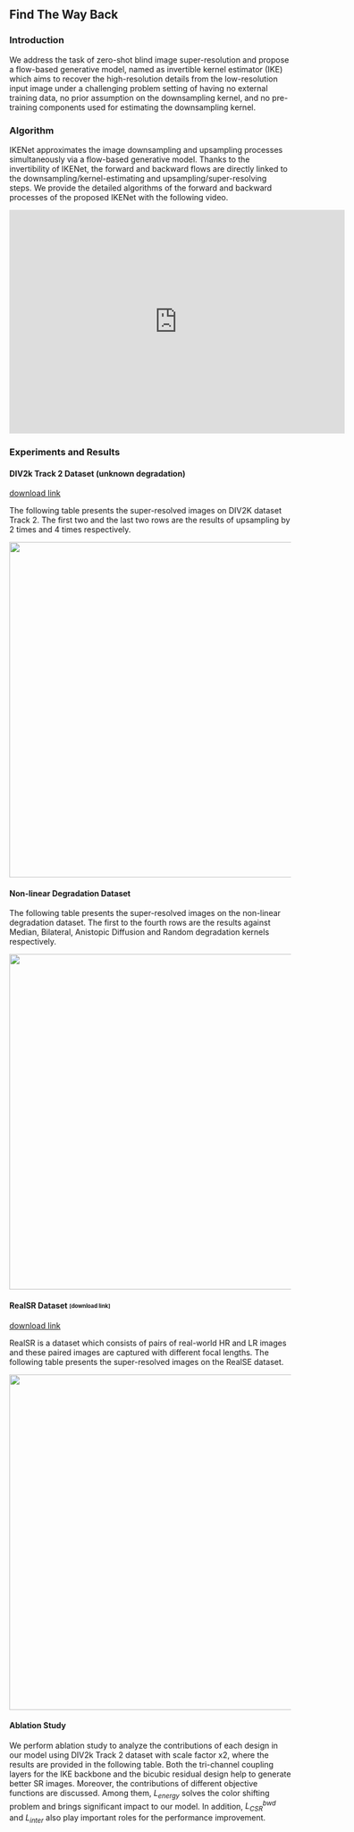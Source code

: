 <script type="text/x-mathjax-config">
MathJax.Hub.Config({
  tex2jax: {
    inlineMath: [['$','$'], ['\\(','\\)']],
    processEscapes: true
  }
});
</script>
<script src="https://cdnjs.cloudflare.com/ajax/libs/mathjax/2.7.0/MathJax.js?config=TeX-AMS-MML_HTMLorMML" type="text/javascript"></script>

## Find The Way Back

### Introduction
We address the task of zero-shot blind image super-resolution and propose a flow-based generative model, named as invertible kernel estimator (IKE) which aims to recover the high-resolution details from the low-resolution input image under a challenging problem setting of having no external training data, no prior assumption on the downsampling kernel, and no pre-training components used for estimating the downsampling kernel.

### Algorithm
IKENet approximates the image downsampling and upsampling processes simultaneously via a flow-based generative model. Thanks to the invertibility of IKENet, the forward and backward flows are directly linked to the downsampling/kernel-estimating and upsampling/super-resolving steps. We provide the detailed algorithms of the forward and backward processes of the proposed IKENet with the following video.
<div style="text-align:center;">
<iframe width="600" height="400" src="https://www.youtube.com/embed/gsZGBzgHGaY" frameborder="0" allow="autoplay; encrypted-media" allowfullscreen></iframe></div>

### Experiments and Results
#### DIV2k Track 2 Dataset (unknown degradation)
[download link](https://data.vision.ee.ethz.ch/cvl/DIV2K/)

The following table presents the super-resolved images on DIV2K dataset Track 2. The first two and the last two rows are the results of upsampling by 2 times and 4 times respectively.
<!-- ![image](https://user-images.githubusercontent.com/11616733/135750391-39cfeccc-527d-4f29-b6db-8fd5357e234a.png) -->
<img src="https://user-images.githubusercontent.com/11616733/135750391-39cfeccc-527d-4f29-b6db-8fd5357e234a.png" width="600">

#### Non-linear Degradation Dataset
The following table presents the super-resolved images on the non-linear degradation dataset. The first to the fourth rows are the results against Median, Bilateral, Anistopic Diffusion and Random degradation kernels respectively.
<!-- ![image](https://user-images.githubusercontent.com/11616733/135753632-37837dd2-f4d1-4cb7-bc36-64b92e445d98.png) -->
<img src="https://user-images.githubusercontent.com/11616733/135753632-37837dd2-f4d1-4cb7-bc36-64b92e445d98.png" width="600">

#### RealSR Dataset <sub><sup>[download link]
[download link](https://github.com/csjcai/RealSR)

RealSR is a dataset which consists of pairs of real-world HR and LR images and these paired images are captured with different focal lengths. The following table presents the super-resolved images on the RealSE dataset. 
<!-- ![image](https://user-images.githubusercontent.com/11616733/135754927-b00ded67-1dd4-4862-8c4c-94991a8ed87b.png) -->
<img src="https://user-images.githubusercontent.com/11616733/135754927-b00ded67-1dd4-4862-8c4c-94991a8ed87b.png" width="600">

#### Ablation Study
We perform ablation study to analyze the contributions of each design in our model using DIV2k Track 2 dataset with scale factor x2, where the results are provided in the following table. Both the tri-channel coupling layers for the IKE backbone and the bicubic residual design help to generate better SR images. Moreover, the contributions of different objective functions are discussed. Among them, $L_{energy}$ solves the color shifting problem and brings significant impact to our model. In addition, $L_{CSR}^{bwd}$ and $L_{inter}$ also play important roles for the performance improvement.
